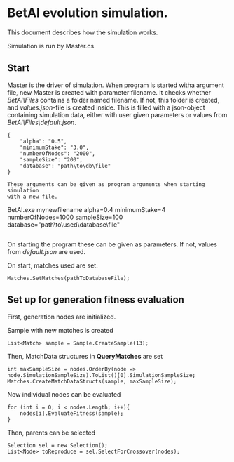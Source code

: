 # BetAI evolution simulation.

This document describes how the simulation works.

Simulation is run by Master.cs. 

## Start

Master is the driver of simulation. When program is started witha argument file,
new Master is created with parameter filename. It checks whether *BetAI\Files* contains a
folder named filename. If not, this folder is created, and *values.json*-file is created inside.
This is filled with a json-object containing simulation data, either with user given
parameters or values from *BetAI\Files\default.json*. 

```
{
	"alpha": "0.5",
	"minimumStake": "3.0",
	"numberOfNodes": "2000",
	"sampleSize": "200",
	"database": "path\to\db\file"
}

These arguments can be given as program arguments when starting simulation
with a new file.

```
BetAI.exe mynewfilename alpha=0.4 minimumStake=4 numberOfNodes=1000 sampleSize=100 database="path\to\used\database\file"
```

```
On starting the program these can be given as parameters. If not, values from *default.json* 
are used.

On start, matches used are set.
```
Matches.SetMatches(pathToDatabaseFile);
```


## Set up for generation fitness evaluation

First, generation nodes are initialized.

Sample with new matches is created 
```
List<Match> sample = Sample.CreateSample(13);
```

Then, MatchData structures in **QueryMatches** are set
```
int maxSampleSize = nodes.OrderBy(node => node.SimulationSampleSize).ToList()[0].SimulationSampleSize;
Matches.CreateMatchDataStructs(sample, maxSampleSize);
```

Now individual nodes can be evaluated
```
for (int i = 0; i < nodes.Length; i++){
	nodes[i].EvaluateFitness(sample);
}
```

Then, parents can be selected
```
Selection sel = new Selection();
List<Node> toReproduce = sel.SelectForCrossover(nodes);
```
